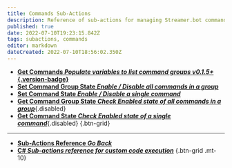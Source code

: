 ```yaml
---
title: Commands Sub-Actions
description: Reference of sub-actions for managing Streamer.bot commands
published: true
date: 2022-07-10T19:23:15.842Z
tags: subactions, commands
editor: markdown
dateCreated: 2022-07-10T18:56:02.350Z
---
```


* [**Get Commands *Populate variables to list command groups* *v0.1.5+*{.version-badge}**](/en/Sub-Actions/Commands/Get-Commands)
* [**Set Command Group State *Enable / Disable all commands in a group***](/Sub-Actions/command-group-state)
* [**Set Command State *Enable / Disable a single command***](/Sub-Actions/Get-Command-State)
* [**Get Command Group State *Check Enabled state of all commands in a group***](/Sub-Actions/command-group-state){.disabled}
* [**Get Command State *Check Enabled state of a single command***](/Sub-Actions/Get-Command-State){.disabled}
{.btn-grid}

---

- [<i class="mdi mdi-chevron-left"></i>**Sub-Actions Reference *Go Back***](/en/Sub-Actions)
- [<i class="mdi mdi-code-braces primary--text"></i> **C# *Sub-actions reference for custom code execution***](/en/Sub-Actions/CSharp)
{.btn-grid .mt-10}